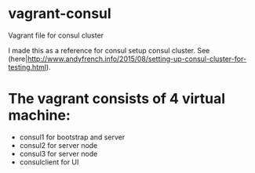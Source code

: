 # vagrant-consul
Vagrant file for consul cluster


I made this as a reference for consul setup consul cluster. See (here|http://www.andyfrench.info/2015/08/setting-up-consul-cluster-for-testing.html).

# The vagrant consists of 4 virtual machine:
* consul1 for bootstrap and server
* consul2 for server node
* consul3 for server node
* consulclient for UI
